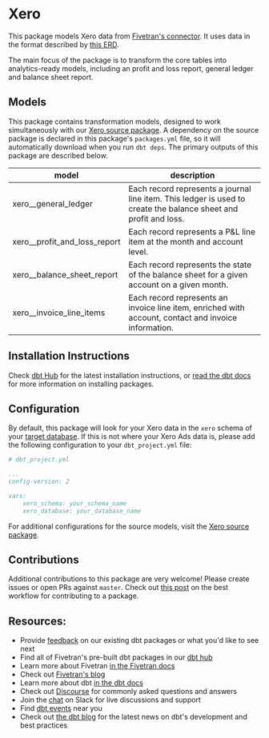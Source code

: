 # Xero

This package models Xero data from [Fivetran's connector](https://fivetran.com/docs/applications/xero). It uses data in the format described by [this ERD](https://docs.google.com/presentation/d/1eJ5eLTWyG2ozdZYLf4oy887anCvLtoE8RhJ1VLmFrbI/edit?usp=sharing).

The main focus of the package is to transform the core tables into analytics-ready models, including an profit and loss report, general ledger and balance sheet report.

## Models

This package contains transformation models, designed to work simultaneously with our [Xero source package](https://github.com/fivetran/xero_source). A dependency on the source package is declared in this package's `packages.yml` file, so it will automatically download when you run `dbt deps`. The primary outputs of this package are described below.

| **model**                     | **description**                                                                                                        |
| ----------------------------- | ---------------------------------------------------------------------------------------------------------------------- |
| xero__general_ledger          | Each record represents a journal line item. This ledger is used to create the balance sheet and profit and loss.       |
| xero__profit_and_loss_report  | Each record represents a P&L line item at the month and account level.                                                 |
| xero__balance_sheet_report    | Each record represents the state of the balance sheet for a given account on a given month.                            |
| xero__invoice_line_items      | Each record represents an invoice line item, enriched with account, contact and invoice information.                   |

## Installation Instructions

Check [dbt Hub](https://hub.getdbt.com/) for the latest installation instructions, or [read the dbt docs](https://docs.getdbt.com/docs/package-management) for more information on installing packages.

## Configuration

By default, this package will look for your Xero data in the `xero` schema of your [target database](https://docs.getdbt.com/docs/running-a-dbt-project/using-the-command-line-interface/configure-your-profile). If this is not where your Xero Ads data is, please add the following configuration to your `dbt_project.yml` file:

```yml
# dbt_project.yml

...
config-version: 2

vars:
    xero_schema: your_schema_name
    xero_database: your_database_name 
```

For additional configurations for the source models, visit the [Xero source package](https://github.com/fivetran/xero_source).

## Contributions

Additional contributions to this package are very welcome! Please create issues or open PRs against `master`. Check out [this post](https://discourse.getdbt.com/t/contributing-to-a-dbt-package/657) on the best workflow for contributing to a package.

## Resources:
- Provide [feedback](https://www.surveymonkey.com/r/DQ7K7WW) on our existing dbt packages or what you'd like to see next
- Find all of Fivetran's pre-built dbt packages in our [dbt hub](https://hub.getdbt.com/fivetran/)
- Learn more about Fivetran [in the Fivetran docs](https://fivetran.com/docs)
- Check out [Fivetran's blog](https://fivetran.com/blog)
- Learn more about dbt [in the dbt docs](https://docs.getdbt.com/docs/introduction)
- Check out [Discourse](https://discourse.getdbt.com/) for commonly asked questions and answers
- Join the [chat](http://slack.getdbt.com/) on Slack for live discussions and support
- Find [dbt events](https://events.getdbt.com) near you
- Check out [the dbt blog](https://blog.getdbt.com/) for the latest news on dbt's development and best practices